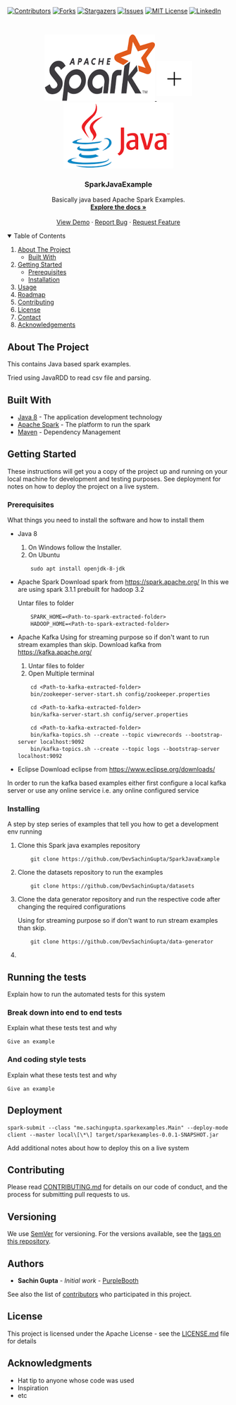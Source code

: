 <!-- PROJECT SHIELDS -->
<!--
*** I'm using markdown "reference style" links for readability.
*** Reference links are enclosed in brackets [ ] instead of parentheses ( ).
*** See the bottom of this document for the declaration of the reference variables
*** for contributors-url, forks-url, etc. This is an optional, concise syntax you may use.
*** https://www.markdownguide.org/basic-syntax/#reference-style-links
-->
[![Contributors][contributors-shield]][contributors-url]
[![Forks][forks-shield]][forks-url]
[![Stargazers][stars-shield]][stars-url]
[![Issues][issues-shield]][issues-url]
[![MIT License][license-shield]][license-url]
[![LinkedIn][linkedin-shield]][linkedin-url]
<!-- PROJECT LOGO -->
<br />
<p align="center">
  <a href="https://github.com/DevSachinGupta/SparkJavaExample" align="center">
    <img src="images/spark1.png" alt="Logo" width="250" height="150">
	<img src="images/plus.png" alt="Logo" width="80" height="80" style="margin-bottom: 2%;">
	<img src="images/java1.png" alt="Logo" width="250" height="150">
  </a>

  <h3 align="center">SparkJavaExample</h3>

  <p align="center">
    Basically java based Apache Spark Examples.
    <br />
    <a href="https://github.com/DevSachinGupta/SparkJavaExample"><strong>Explore the docs »</strong></a>
    <br />
    <br />
    <a href="https://github.com/DevSachinGupta/SparkJavaExample">View Demo</a>
    ·
    <a href="https://github.com/DevSachinGupta/SparkJavaExample/issues">Report Bug</a>
    ·
    <a href="https://github.com/DevSachinGupta/SparkJavaExample/issues">Request Feature</a>
  </p>
</p>

<!-- TABLE OF CONTENTS -->
<details open="open">
  <summary>Table of Contents</summary>
  <ol>
    <li>
      <a href="#about-the-project">About The Project</a>
      <ul>
        <li><a href="#built-with">Built With</a></li>
      </ul>
    </li>
    <li>
      <a href="#getting-started">Getting Started</a>
      <ul>
        <li><a href="#prerequisites">Prerequisites</a></li>
        <li><a href="#installation">Installation</a></li>
      </ul>
    </li>
    <li><a href="#usage">Usage</a></li>
    <li><a href="#roadmap">Roadmap</a></li>
    <li><a href="#contributing">Contributing</a></li>
    <li><a href="#license">License</a></li>
    <li><a href="#contact">Contact</a></li>
    <li><a href="#acknowledgements">Acknowledgements</a></li>
  </ol>
</details>


## About The Project

This contains Java based spark examples.

Tried using JavaRDD to read csv file and parsing.

## Built With

* [Java 8](https://www.oracle.com/in/java/technologies/javase/javase-jdk8-downloads.html) - The application development technology
* [Apache Spark](https://spark.apache.org/) - The platform to run the spark
* [Maven](https://maven.apache.org/) - Dependency Management


## Getting Started

These instructions will get you a copy of the project up and running on your local machine for development and testing purposes. See deployment for notes on how to deploy the project on a live system.


### Prerequisites

What things you need to install the software and how to install them

* Java 8
	1. On Windows follow the Installer.
	2. On Ubuntu
	```
		sudo apt install openjdk-8-jdk
	```
* Apache Spark
	Download spark from https://spark.apache.org/
		In this we are using spark 3.1.1 prebuilt for hadoop 3.2
	
	Untar files to folder
	```
		SPARK_HOME=<Path-to-spark-extracted-folder>
		HADOOP_HOME=<Path-to-spark-extracted-folder>
	```
* Apache Kafka
	Using for streaming purpose so if don't want to run stream examples than skip.
	Download kafka from https://kafka.apache.org/
	
	1. Untar files to folder
	2. Open Multiple terminal
	```
		cd <Path-to-kafka-extracted-folder>
		bin/zookeeper-server-start.sh config/zookeeper.properties
	```
	```
		cd <Path-to-kafka-extracted-folder>
		bin/kafka-server-start.sh config/server.properties
	```
	```
		cd <Path-to-kafka-extracted-folder>
		bin/kafka-topics.sh --create --topic viewrecords --bootstrap-server localhost:9092
		bin/kafka-topics.sh --create --topic logs --bootstrap-server localhost:9092
	```
* Eclipse
	Download eclipse from https://www.eclipse.org/downloads/

In order to run the kafka based examples either first configure a local kafka server or use any online service i.e. any online configured service


	
### Installing

A step by step series of examples that tell you how to get a development env running

1. Clone this Spark java examples repository

	```
		git clone https://github.com/DevSachinGupta/SparkJavaExample
	```
2. Clone the datasets repository to run the examples
	
	```
		git clone https://github.com/DevSachinGupta/datasets
	```
3. Clone the data generator repository and run the respective code after changing the required configurations

	Using for streaming purpose so if don't want to run stream examples than skip.

	```
		git clone https://github.com/DevSachinGupta/data-generator
	```
4. 


## Running the tests

Explain how to run the automated tests for this system

### Break down into end to end tests

Explain what these tests test and why

```
Give an example
```

### And coding style tests

Explain what these tests test and why

```
Give an example
```

## Deployment

```
spark-submit --class "me.sachingupta.sparkexamples.Main" --deploy-mode client --master local\[\*\] target/sparkexamples-0.0.1-SNAPSHOT.jar
```

Add additional notes about how to deploy this on a live system


## Contributing

Please read [CONTRIBUTING.md](https://gist.github.com/PurpleBooth/b24679402957c63ec426) for details on our code of conduct, and the process for submitting pull requests to us.

## Versioning

We use [SemVer](http://semver.org/) for versioning. For the versions available, see the [tags on this repository](https://github.com/DevSachinGupta/SparkJavaExample/tags). 

## Authors

* **Sachin Gupta** - *Initial work* - [PurpleBooth](https://github.com/DevSachinGupta)

See also the list of [contributors](https://github.com/DevSachinGupta/SparkJavaExample/graphs/contributors) who participated in this project.

## License

This project is licensed under the Apache License - see the [LICENSE.md](LICENSE.md) file for details

## Acknowledgments

* Hat tip to anyone whose code was used
* Inspiration
* etc


<!-- MARKDOWN LINKS & IMAGES -->
<!-- https://www.markdownguide.org/basic-syntax/#reference-style-links -->
[contributors-shield]: https://img.shields.io/github/contributors/DevSachinGupta/SparkJavaExample.svg?style=for-the-badge
[contributors-url]: https://github.com/DevSachinGupta/SparkJavaExample/graphs/contributors
[forks-shield]: https://img.shields.io/github/forks/DevSachinGupta/SparkJavaExample.svg?style=for-the-badge
[forks-url]: https://github.com/DevSachinGupta/SparkJavaExample/network/members
[stars-shield]: https://img.shields.io/github/stars/DevSachinGupta/SparkJavaExample.svg?style=for-the-badge
[stars-url]: https://github.com/DevSachinGupta/SparkJavaExample/stargazers
[issues-shield]: https://img.shields.io/github/issues/DevSachinGupta/SparkJavaExample.svg?style=for-the-badge
[issues-url]: https://github.com/DevSachinGupta/SparkJavaExample/issues
[license-shield]: https://img.shields.io/github/license/DevSachinGupta/SparkJavaExample.svg?style=for-the-badge
[license-url]: https://github.com/DevSachinGupta/SparkJavaExample/blob/master/LICENSE.txt
[linkedin-shield]: https://img.shields.io/badge/-LinkedIn-black.svg?style=for-the-badge&logo=linkedin&colorB=555
[linkedin-url]: https://linkedin.com/in/DevSachinGupta
[product-screenshot]: images/screenshot.png
